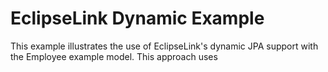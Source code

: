 EclipseLink Dynamic Example
===========================

This example illustrates the use of EclipseLink's dynamic JPA support with the Employee example model. This approach uses 